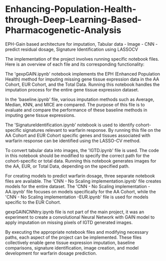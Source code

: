 # Enhancing-Population-Health-through-Deep-Learning-Based-Pharmacogenetic-Analysis
EPH-Gain based architecture for imputation, Tabular data - Image - CNN - predict residual dosage, Signature Identification using LASSOCV

The implementation of the project involves running specific notebook files. Here is an overview of each file and its corresponding functionality:

The 'gexpGAIN.ipynb' notebook implements the EPH (Enhanced Population Health) method for imputing missing gene tissue expression data in the AA Cohort, EUR Cohort, and the Total Data. Running this notebook handles the imputation process for the entire gene tissue expression dataset.

In the 'baseline.ipynb' file, various imputation methods such as Average, Median, KNN, and MICE are compared. The purpose of this file is to evaluate and compare the performance of these baseline methods in imputing gene tissue expressions.

The 'SignatureIdentification.ipynb' notebook is used to identify cohort-specific signatures relevant to warfarin response. By running this file on the AA Cohort and EUR Cohort specific genes and tissues associated with warfarin response can be identified using the LASSO-CV method.

To convert tabular data into images, the 'IGTD.ipynb' file is used. The code in this notebook should be modified to specify the correct path for the cohort-specific or total data. Running this notebook generates images for the AA, EUR, or Total Data, depending on the specified path.

For creating models to predict warfarin dosage, three separate notebook files are available. The 'CNN - No Scaling implementation.ipynb' file creates models for the entire dataset. The 'CNN - No Scaling implementation -AA.ipynb' file focuses on models specifically for the AA Cohort, while the 'CNN - No Scaling implementation -EUR.ipynb' file is used for models specific to the EUR Cohort.

gexpGAINCNNtry.ipynb file is not part of the main project, it was an experiment to create a convolutional Neural Network with GAIN model to apply imputation on missing pixels of IGTD generated images.

By executing the appropriate notebook files and modifying necessary paths, each aspect of the project can be implemented. These files collectively enable gene tissue expression imputation, baseline comparisons, signature identification, image creation, and model development for warfarin dosage prediction.

